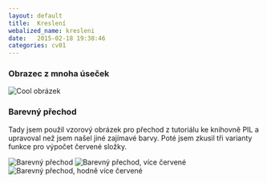 ```yaml
---
layout: default
title:	Kreslení
webalized_name: kresleni
date:   2015-02-18 19:38:46
categories: cv01
---
```


<h3>Obrazec z mnoha úseček</h3>

![Cool obrázek]({{site.baseurl}}/assets/warmup/cool_pic.png)

<script src="http://gist-it.appspot.com/github/OndrejSlamecka/iv122/blob/gh-pages/assets/warmup/cool_pic.py"></script>

<h3>Barevný přechod</h3>

<p>Tady jsem použil vzorový obrázek pro přechod z tutoriálu ke knihovně PIL a upravoval než jsem našel jiné zajímavé barvy. Poté jsem zkusil tři varianty funkce pro výpočet červené složky.</p>

![Barevný přechod]({{site.baseurl}}/assets/warmup/colours.png)
![Barevný přechod, více červené]({{site.baseurl}}/assets/warmup/colours_more_red.png)
![Barevný přechod, hodně více červené]({{site.baseurl}}/assets/warmup/colours_much_more_red.png)

<script src="http://gist-it.appspot.com/github/OndrejSlamecka/iv122/blob/gh-pages/assets/warmup/colours.py?slice=3:"></script>
